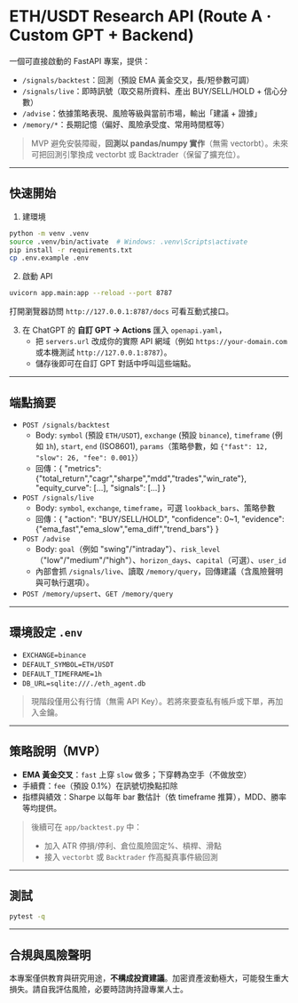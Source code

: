 # ETH/USDT Research API (Route A · Custom GPT + Backend)

一個可直接啟動的 FastAPI 專案，提供：

- `/signals/backtest`：回測（預設 EMA 黃金交叉，長/短參數可調）
- `/signals/live`：即時訊號（取交易所資料、產出 BUY/SELL/HOLD + 信心分數）
- `/advise`：依據策略表現、風險等級與當前市場，輸出「建議 + 證據」
- `/memory/*`：長期記憶（偏好、風險承受度、常用時間框等）

> MVP 避免安裝障礙，**回測以 pandas/numpy 實作**（無需 vectorbt）。未來可把回測引擎換成 vectorbt 或 Backtrader（保留了擴充位）。

---

## 快速開始

1) 建環境
```bash
python -m venv .venv
source .venv/bin/activate  # Windows: .venv\Scripts\activate
pip install -r requirements.txt
cp .env.example .env
```
2) 啟動 API
```bash
uvicorn app.main:app --reload --port 8787
```
打開瀏覽器訪問 `http://127.0.0.1:8787/docs` 可看互動式接口。

3) 在 ChatGPT 的 **自訂 GPT → Actions** 匯入 `openapi.yaml`，
   - 把 `servers.url` 改成你的實際 API 網域（例如 `https://your-domain.com` 或本機測試 `http://127.0.0.1:8787`）。
   - 儲存後即可在自訂 GPT 對話中呼叫這些端點。

---

## 端點摘要

- `POST /signals/backtest`
  - Body: `symbol` (預設 `ETH/USDT`), `exchange` (預設 `binance`), `timeframe` (例如 `1h`), `start`, `end` (ISO8601), `params`（策略參數，如 `{"fast": 12, "slow": 26, "fee": 0.001}`）
  - 回傳：{
      "metrics": {"total_return","cagr","sharpe","mdd","trades","win_rate"},
      "equity_curve": [...], "signals": [...]
    }
- `POST /signals/live`
  - Body: `symbol`, `exchange`, `timeframe`，可選 `lookback_bars`、策略參數
  - 回傳：{
      "action": "BUY/SELL/HOLD",
      "confidence": 0~1,
      "evidence": {"ema_fast","ema_slow","ema_diff","trend_bars"}
    }
- `POST /advise`
  - Body: `goal`（例如 "swing"/"intraday"）、`risk_level`（"low"/"medium"/"high"）、`horizon_days`、`capital`（可選）、`user_id`
  - 內部會抓 `/signals/live`、讀取 `/memory/query`，回傳建議（含風險聲明與可執行選項）。
- `POST /memory/upsert`、`GET /memory/query`

---

## 環境設定 `.env`

- `EXCHANGE=binance`
- `DEFAULT_SYMBOL=ETH/USDT`
- `DEFAULT_TIMEFRAME=1h`
- `DB_URL=sqlite:///./eth_agent.db`

> 現階段僅用公有行情（無需 API Key）。若將來要查私有帳戶或下單，再加入金鑰。

---

## 策略說明（MVP）

- **EMA 黃金交叉**：`fast` 上穿 `slow` 做多；下穿轉為空手（不做放空）
- 手續費：`fee`（預設 0.1%）在訊號切換點扣除
- 指標與績效：Sharpe 以每年 bar 數估計（依 timeframe 推算），MDD、勝率等均提供。

> 後續可在 `app/backtest.py` 中：
> - 加入 ATR 停損/停利、倉位風險固定%、槓桿、滑點
> - 接入 `vectorbt` 或 `Backtrader` 作高擬真事件級回測

---

## 測試

```bash
pytest -q
```

---

## 合規與風險聲明

本專案僅供教育與研究用途，**不構成投資建議**。加密資產波動極大，可能發生重大損失。請自我評估風險，必要時諮詢持證專業人士。
